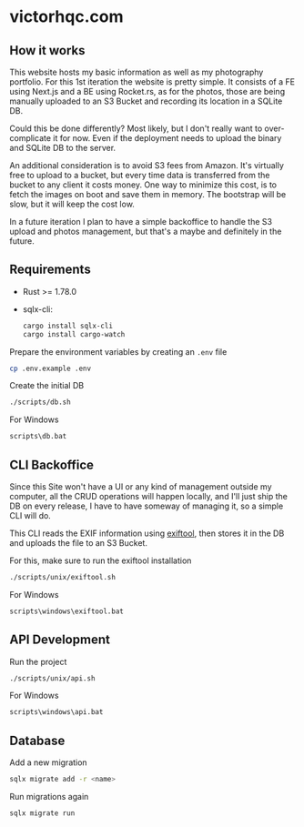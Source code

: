 # victorhqc.com

## How it works

This website hosts my basic information as well as my photography portfolio.
For this 1st iteration the website is pretty simple. It consists of a FE using
Next.js and a BE using Rocket.rs, as for the photos, those are being manually
uploaded to an S3 Bucket and recording its location in a SQLite DB.

Could this be done differently? Most likely, but I don't really want to
over-complicate it for now. Even if the deployment needs to upload the binary
and  SQLite DB to the server.

An additional consideration is to avoid S3 fees from Amazon. It's virtually
free to upload to a bucket, but every time data is transferred from the bucket
to any client it costs money. One way to minimize this cost, is to fetch the
images on boot and save them in memory. The bootstrap will be slow, but it will
keep the cost low.

In a future iteration I plan to have a simple backoffice to handle the S3 upload
and photos management, but that's a maybe and definitely in the future.

## Requirements

- Rust >= 1.78.0
- sqlx-cli:

  ```sh
  cargo install sqlx-cli
  cargo install cargo-watch
  ```

Prepare the environment variables by creating an `.env` file

```sh
cp .env.example .env
```

Create the initial DB

```sh
./scripts/db.sh
```

For Windows

```bat
scripts\db.bat
```
  
## CLI Backoffice

Since this Site won't have a UI or any kind of management outside my computer,
all the CRUD operations will happen locally, and I'll just ship the DB on every
release, I have to have someway of managing it, so a simple CLI will do.

This CLI reads the EXIF information using [exiftool](https://exiftool.org/),
then stores it in the DB and uploads the file to an S3 Bucket.

For this, make sure to run the exiftool installation

```sh
./scripts/unix/exiftool.sh
```

For Windows

```bat
scripts\windows\exiftool.bat
```

## API Development

Run the project

```sh
./scripts/unix/api.sh
```

For Windows

```bat
scripts\windows\api.bat
```

## Database

Add a new migration

```sh
sqlx migrate add -r <name>
```

Run  migrations again
```sh
sqlx migrate run
```

